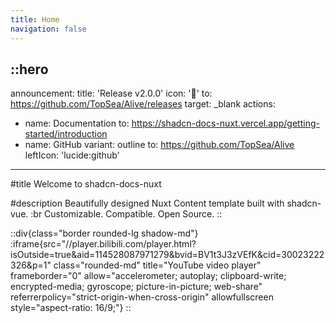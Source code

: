 ```yaml
---
title: Home
navigation: false
---
```


::hero
---
announcement:
  title: 'Release v2.0.0'
  icon: '🎉'
  to: https://github.com/TopSea/Alive/releases
  target: _blank
actions:
  - name: Documentation
    to: https://shadcn-docs-nuxt.vercel.app/getting-started/introduction
  - name: GitHub
    variant: outline
    to: https://github.com/TopSea/Alive
    leftIcon: 'lucide:github'
---

#title
Welcome to shadcn-docs-nuxt

#description
Beautifully designed Nuxt Content template built with shadcn-vue. :br Customizable. Compatible. Open Source.
::

::div{class="border rounded-lg shadow-md"}
  :iframe{src="//player.bilibili.com/player.html?isOutside=true&aid=114528087971279&bvid=BV1t3J3zVEfK&cid=30023222326&p=1" class="rounded-md" title="YouTube video player" frameborder="0" allow="accelerometer; autoplay; clipboard-write; encrypted-media; gyroscope; picture-in-picture; web-share" referrerpolicy="strict-origin-when-cross-origin" allowfullscreen style="aspect-ratio: 16/9;"}
::
